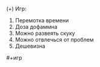 (+) Игр:
1. Перемотка времени
2. Доза дофаммна
3. Можно развеять скуку
4. Можно отвлечься от проблем
5. Дешевизна


#+игр